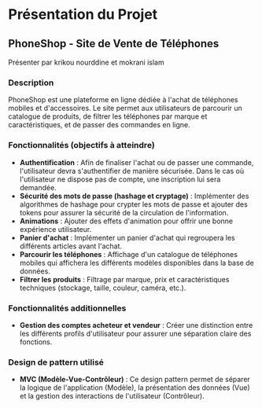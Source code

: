 # Présentation du Projet

## PhoneShop - Site de Vente de Téléphones
Présenter par krikou nourddine et mokrani islam
### Description
PhoneShop est une plateforme en ligne dédiée à l'achat de téléphones mobiles et d'accessoires. Le site permet aux utilisateurs de parcourir un catalogue de produits, de filtrer les téléphones par marque et caractéristiques, et de passer des commandes en ligne.

### Fonctionnalités (objectifs à atteindre)
- **Authentification** : Afin de finaliser l'achat ou de passer une commande, l'utilisateur devra s'authentifier de manière sécurisée. Dans le cas où l'utilisateur ne dispose pas de compte, une inscription lui sera demandée.
- **Sécurité des mots de passe (hashage et cryptage)** : Implémenter des algorithmes de hashage pour crypter les mots de passe et ajouter des tokens pour assurer la sécurité de la circulation de l'information.
- **Animations** : Ajouter des effets d'animation pour offrir une bonne expérience utilisateur.
- **Panier d'achat** : Implémenter un panier d'achat qui regroupera les différents articles avant l'achat.
- **Parcourir les téléphones** : Affichage d'un catalogue de téléphones mobiles qui affichera les différents modèles disponibles dans la base de données.
- **Filtrer les produits** : Filtrage par marque, prix et caractéristiques techniques (stockage, taille, couleur, caméra, etc.).

### Fonctionnalités additionnelles
- **Gestion des comptes acheteur et vendeur** : Créer une distinction entre les différents profils d'utilisateur pour assurer une séparation claire des fonctions.

### Design de pattern utilisé
- **MVC (Modèle-Vue-Contrôleur)** : Ce design pattern permet de séparer la logique de l'application (Modèle), la présentation des données (Vue) et la gestion des interactions de l'utilisateur (Contrôleur).

